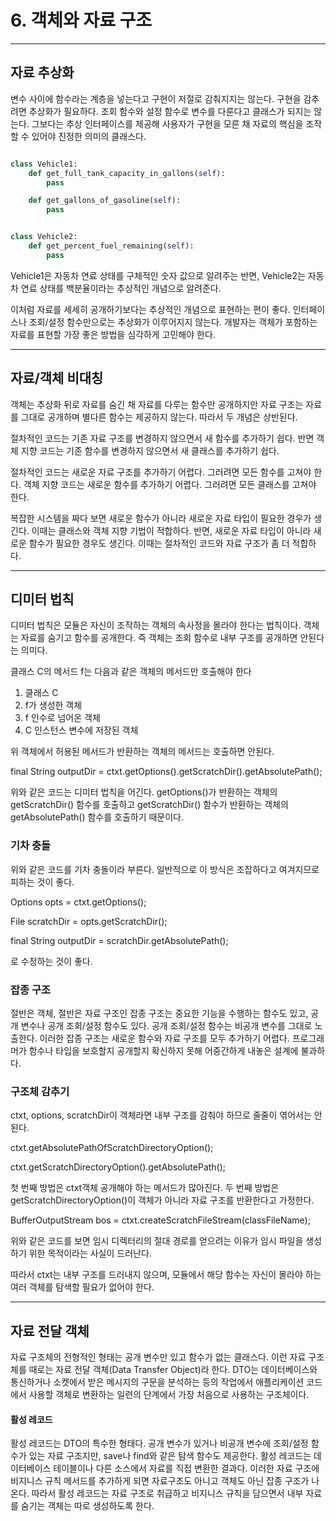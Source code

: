 # 6. 객체와 자료 구조

---

## 자료 추상화

변수 사이에 함수라는 계층을 넣는다고 구현이 저절로 감춰지지는 않는다. 구현을 감추려면 추상화가 필요하다. 조회 함수와 설정 함수로 변수를
다룬다고 클래스가 되지는 않는다. 그보다는 추상 인터페이스를 제공해 사용자가 구현을 모른 채 자료의 핵심을 조작할 수 있어야 진정한 의미의
클래스다. 

```python

class Vehicle1:
    def get_full_tank_capacity_in_gallons(self):
        pass

    def get_gallons_of_gasoline(self):
        pass


class Vehicle2:
    def get_percent_fuel_remaining(self):
        pass
```

Vehicle1은 자동차 연료 상태를 구체적인 숫자 값으로 알려주는 반면, Vehicle2는 자동차 연료 상태를 백분율이라는 추상적인 개념으로 알려준다.

이처럼 자료를 세세히 공개하기보다는 추상적인 개념으로 표현하는 편이 좋다. 인터페이스나 조회/설정 함수만으로는 추상화가 이루어지지 않는다.
개발자는 객체가 포함하는 자료를 표현할 가장 좋은 방법을 심각하게 고민해야 한다.

---

## 자료/객체 비대칭

객체는 추상화 뒤로 자료를 숨긴 채 자료를 다루는 함수만 공개하지만 자료 구조는 자료를 그대로 공개하며 별다른 함수는 제공하지 않는다.
따라서 두 개념은 상반된다. 

절차적인 코드는 기존 자료 구조를 변경하지 않으면서 새 함수를 추가하기 쉽다. 반면 객체 지향 코드는 기존 함수를 변경하지 않으면서 
새 클래스를 추가하기 쉽다.

절차적인 코드는 새로운 자료 구조를 추가하기 어렵다. 그러려면 모든 함수를 고쳐야 한다. 객체 지향 코드는 새로운 함수를 추가하기 어렵다.
그러려면 모든 클래스를 고쳐야 한다.

복잡한 시스템을 짜다 보면 새로운 함수가 아니라 새로운 자료 타입이 필요한 경우가 생긴다. 이때는 클래스와 객체 지향 기법이 적합하다.
반면, 새로운 자료 타입이 아니라 새로운 함수가 필요한 경우도 생긴다. 이때는 절차적인 코드와 자료 구조가 좀 더 적합하다.

---

## 디미터 법칙

디미터 법칙은 모듈은 자신이 조작하는 객체의 속사정을 몰라야 한다는 법칙이다. 객체는 자료를 숨기고 함수를 공개한다. 즉 객체는 조회 함수로
내부 구조를 공개하면 안된다는 의미다.

클래스 C의 메서드 f는 다음과 같은 객체의 메서드만 호출해야 한다
1. 클래스 C
2. f가 생성한 객체
3. f 인수로 넘어온 객체
4. C 인스턴스 변수에 저장된 객체

위 객체에서 허용된 메서드가 반환하는 객체의 메서드는 호출하면 안된다.

final String outputDir = ctxt.getOptions().getScratchDir().getAbsolutePath();

위와 같은 코드는 디미터 법칙을 어긴다. getOptions()가 반환하는 객체의 getScratchDir() 함수를 호출하고 getScratchDir() 함수가 반환하는
객체의 getAbsolutePath() 함수를 호출하기 때문이다.

### 기차 충돌

위와 같은 코드를 기차 충돌이라 부른다. 일반적으로 이 방식은 조잡하다고 여겨지므로 피하는 것이 좋다.

Options opts = ctxt.getOptions();

File scratchDir = opts.getScratchDir();

final String outputDir = scratchDir.getAbsolutePath();

로 수정하는 것이 좋다.

### 잡종 구조

절반은 객체, 절반은 자료 구조인 잡종 구조는 중요한 기능을 수행하는 함수도 있고, 공개 변수나 공개 조회/설정 함수도 있다. 공개 조회/설정
함수는 비공개 변수를 그대로 노출한다. 이러한 잡종 구조는 새로운 함수와 자료 구조를 모두 추가하기 어렵다. 프로그래머가 함수나 타입을
보호할지 공개할지 확신하지 못해 어중간하게 내놓은 설계에 불과하다.

### 구조체 감추기

ctxt, options, scratchDir이 객체라면 내부 구조를 감춰야 하므로 줄줄이 엮어서는 안된다.

ctxt.getAbsolutePathOfScratchDirectoryOption();

ctxt.getScratchDirectoryOption().getAbsolutePath();


첫 번째 방법은 ctxt객체 공개해야 하는 메서드가 많아진다. 두 번째 방법은 getScratchDirectoryOption()이 객체가 아니라
자료 구조를 반환한다고 가정한다. 

BufferOutputStream bos = ctxt.createScratchFileStream(classFileName);

위와 같은 코드를 보면 임시 디렉터리의 절대 경로를 얻으려는 이유가 임시 파일을 생성하기 위한 목적이라는 사실이 드러난다.

따라서 ctxt는 내부 구조를 드러내지 않으며, 모듈에서 해당 함수는 자신이 몰라야 하는 여러 객체를 탐색할 필요가 없어야 한다.


---

## 자료 전달 객체

자료 구조체의 전형적인 형태는 공개 변수만 있고 함수가 없는 클래스다. 이런 자료 구조체를 때로는 자료 전달 객체(Data Transfer Object)라 한다.
DTO는 데이터베이스와 통신하거나 소켓에서 받은 메시지의 구문을 분석하는 등의 작업에서 애플리케이션 코드에서 사용할 객체로 변환하는 일련의
단계에서 가장 처음으로 사용하는 구조체이다.

#### 활성 레코드

활성 레코드는 DTO의 특수한 형태다. 공개 변수가 있거나 비공개 변수에 조회/설정 함수가 있는 자료 구조지만, save나 find와 같은 탐색 함수도
제공한다. 활성 레코드는 데이터베이스 테이블이나 다른 소스에서 자료를 직접 변환한 결과다. 이러한 자료 구조에 비지니스 규칙 메서드를
추가하게 되면 자료구조도 아니고 객체도 아닌 잡종 구조가 나온다. 따라서 활성 레코드는 자료 구조로 취급하고 비지니스 규칙을 담으면서 내부 자료를
숨기는 객체는 따로 생성하도록 한다.





